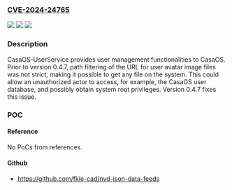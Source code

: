 ### [CVE-2024-24765](https://cve.mitre.org/cgi-bin/cvename.cgi?name=CVE-2024-24765)
![](https://img.shields.io/static/v1?label=Product&message=CasaOS-UserService&color=blue)
![](https://img.shields.io/static/v1?label=Version&message=%3D%20%3C%200.4.7%20&color=brighgreen)
![](https://img.shields.io/static/v1?label=Vulnerability&message=CWE-200%3A%20Exposure%20of%20Sensitive%20Information%20to%20an%20Unauthorized%20Actor&color=brighgreen)

### Description

CasaOS-UserService provides user management functionalities to CasaOS. Prior to version 0.4.7, path filtering of the URL for user avatar image files was not strict, making it possible to get any file on the system. This could allow an unauthorized actor to access, for example, the CasaOS user database, and possibly obtain system root privileges. Version 0.4.7 fixes this issue.

### POC

#### Reference
No PoCs from references.

#### Github
- https://github.com/fkie-cad/nvd-json-data-feeds

